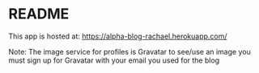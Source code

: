 # README

This app is hosted at: https://alpha-blog-rachael.herokuapp.com/

Note: The image service for profiles is Gravatar to see/use an image you must sign up for Gravatar with your email you used for the blog
